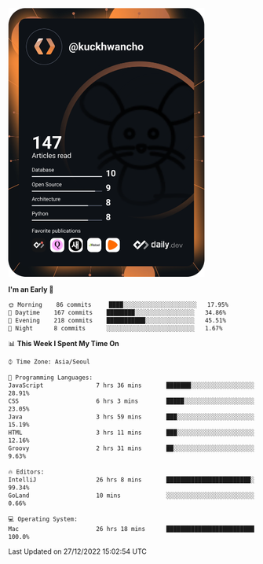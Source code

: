 <a href="https://app.daily.dev/kuckhwancho"><img src="https://github.com/kuckjwi0928/kuckjwi0928/blob/master/devcard.svg" width="400" alt="Kuckjwi Devcard"/></a>

<!--START_SECTION:waka-->
**I'm an Early 🐤** 

```text
🌞 Morning    86 commits     ████░░░░░░░░░░░░░░░░░░░░░   17.95% 
🌆 Daytime    167 commits    ████████░░░░░░░░░░░░░░░░░   34.86% 
🌃 Evening    218 commits    ███████████░░░░░░░░░░░░░░   45.51% 
🌙 Night      8 commits      ░░░░░░░░░░░░░░░░░░░░░░░░░   1.67%

```


📊 **This Week I Spent My Time On** 

```text
⌚︎ Time Zone: Asia/Seoul

💬 Programming Languages: 
JavaScript               7 hrs 36 mins       ███████░░░░░░░░░░░░░░░░░░   28.91% 
CSS                      6 hrs 3 mins        █████░░░░░░░░░░░░░░░░░░░░   23.05% 
Java                     3 hrs 59 mins       ███░░░░░░░░░░░░░░░░░░░░░░   15.19% 
HTML                     3 hrs 11 mins       ███░░░░░░░░░░░░░░░░░░░░░░   12.16% 
Groovy                   2 hrs 31 mins       ██░░░░░░░░░░░░░░░░░░░░░░░   9.63%

🔥 Editors: 
IntelliJ                 26 hrs 8 mins       ████████████████████████░   99.34% 
GoLand                   10 mins             ░░░░░░░░░░░░░░░░░░░░░░░░░   0.66%

💻 Operating System: 
Mac                      26 hrs 18 mins      █████████████████████████   100.0%

```


 Last Updated on 27/12/2022 15:02:54 UTC
<!--END_SECTION:waka-->
